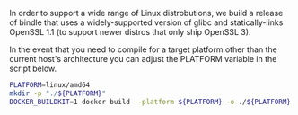 In order to support a wide range of Linux distrobutions, we build a release of
bindle that uses a widely-supported version of glibc and statically-links
OpenSSL 1.1 (to support newer distros that only ship OpenSSL 3).

In the event that you need to compile for a target platform other than the
current host's architecture you can adjust the PLATFORM variable in the script below.

```bash
PLATFORM=linux/amd64
mkdir -p "./${PLATFORM}"
DOCKER_BUILDKIT=1 docker build --platform ${PLATFORM} -o ./${PLATFORM} -f Dockerfile.bindle-static .
```

